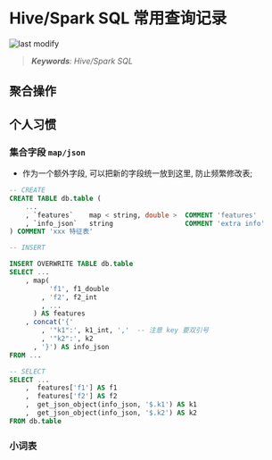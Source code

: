 Hive/Spark SQL 常用查询记录
===
<!--START_SECTION:badge-->

![last modify](https://img.shields.io/static/v1?label=last%20modify&message=2025-07-08%2016%3A53%3A13&color=yellowgreen&style=flat-square)

<!--END_SECTION:badge-->
<!--info
top: false
hidden: true
-->

> ***Keywords**: Hive/Spark SQL*

<!--START_SECTION:toc-->
<!--END_SECTION:toc-->
<!-- > [*References*](#References) -->

## 聚合操作

### 


## 个人习惯

### 集合字段 `map/json`
- 作为一个额外字段, 可以把新的字段统一放到这里, 防止频繁修改表;
    <!-- - 主要是 `bigint/double/string` 类型的字段, 其他集合类型, 建议转成 `string`; -->
<!-- - 数值类型可以放到 `features map < string, double > COMMENT '数值类型 features'`,  -->

```sql
-- CREATE
CREATE TABLE db.table (
    ...
    , `features`    map < string, double >  COMMENT 'features'
    , `info_json`   string                  COMMENT 'extra info'
) COMMENT 'xxx 特征表'

-- INSERT

INSERT OVERWRITE TABLE db.table
SELECT ...
    , map(
          'f1', f1_double
        , 'f2', f2_int
        , ...
      ) AS features
    , concat('{'
        , '"k1":', k1_int, ','  -- 注意 key 要双引号
        , '"k2":', k2
      , '}') AS info_json
FROM ...

-- SELECT
SELECT ...
    ,  features['f1'] AS f1
    ,  features['f2'] AS f2
    ,  get_json_object(info_json, '$.k1') AS k1
    ,  get_json_object(info_json, '$.k2') AS k2
FROM db.table
```


### 小词表
```sql

```